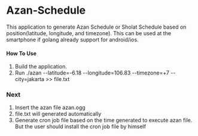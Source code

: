 # Azan-Schedule

This application to generate Azan Schedule or Sholat Schedule based on position(latitude, longitude, and timezone). This can be used at the smartphone if golang already support for android/ios.

#### How To Use
 1. Build the application.
 2. Run ./azan --latitude=-6.18 --longitude=106.83 --timezone=+7 --city=jakarta >> file.txt

### Next
1. Insert the azan file azan.ogg
2. file.txt will generated automatically
3. Generate cron job file based on the time generated to execute azan file. But the user should install the cron job file by himself
